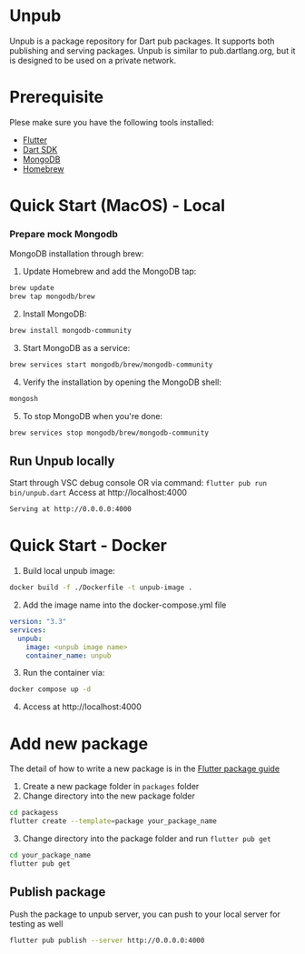 # Unpub

Unpub is a package repository for Dart pub packages. It supports both
publishing and serving packages. Unpub is similar to pub.dartlang.org,
but it is designed to be used on a private network.

# Prerequisite

Plese make sure you have the following tools installed:

- [Flutter](https://flutter.dev/)
- [Dart SDK](https://dart.dev/)
- [MongoDB](https://www.mongodb.com/)
- [Homebrew](https://brew.sh/)

# Quick Start (MacOS) - Local

### Prepare mock Mongodb

MongoDB installation through brew:

1. Update Homebrew and add the MongoDB tap:

```bash
brew update
brew tap mongodb/brew
```

2. Install MongoDB:

```bash
brew install mongodb-community
```

3. Start MongoDB as a service:

```bash
brew services start mongodb/brew/mongodb-community
```

4. Verify the installation by opening the MongoDB shell:

```bash
mongosh
```

5. To stop MongoDB when you're done:

```bash
brew services stop mongodb/brew/mongodb-community
```

## Run Unpub locally

Start through VSC debug console OR via command: `flutter pub run bin/unpub.dart`
Access at http://localhost:4000

```bash
Serving at http://0.0.0.0:4000
```

# Quick Start - Docker

1.  Build local unpub image:

```bash
docker build -f ./Dockerfile -t unpub-image .
```

2. Add the image name into the docker-compose.yml file

```yml
version: "3.3"
services:
  unpub:
    image: <unpub image name>
    container_name: unpub
```

3. Run the container via:

```bash
docker compose up -d
```

4. Access at http://localhost:4000

# Add new package

The detail of how to write a new package is in the [Flutter package guide](https://flutter.dev/developing-packages/)

1. Create a new package folder in `packages` folder
2. Change directory into the new package folder

```bash
cd packagess
flutter create --template=package your_package_name
```

3. Change directory into the package folder and run `flutter pub get`

```bash
cd your_package_name
flutter pub get
```

## Publish package

Push the package to unpub server, you can push to your local server for testing as well

```bash
flutter pub publish --server http://0.0.0.0:4000
```

